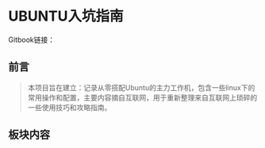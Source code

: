 # UBUNTU入坑指南

Gitbook链接：

## 前言

> 本项目旨在建立：记录从零搭配Ubuntu的主力工作机，包含一些linux下的常用操作和配置，主要内容摘自互联网，用于重新整理来自互联网上琐碎的一些使用技巧和攻略指南。

## 板块内容

